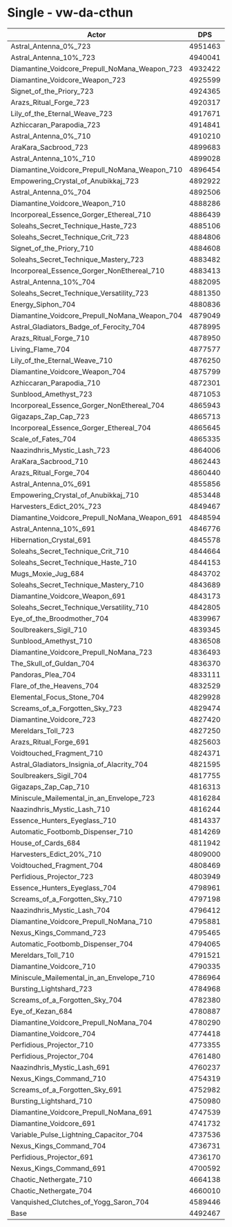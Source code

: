 # Single - vw-da-cthun
| Actor | DPS | Increase |
|---|:---:|:---:|
|Astral_Antenna_0%_723|4951463|10.22%|
|Astral_Antenna_10%_723|4940041|9.96%|
|Diamantine_Voidcore_Prepull_NoMana_Weapon_723|4932422|9.79%|
|Diamantine_Voidcore_Weapon_723|4925599|9.64%|
|Signet_of_the_Priory_723|4924365|9.61%|
|Arazs_Ritual_Forge_723|4920317|9.52%|
|Lily_of_the_Eternal_Weave_723|4917671|9.46%|
|Azhiccaran_Parapodia_723|4914841|9.40%|
|Astral_Antenna_0%_710|4910210|9.30%|
|AraKara_Sacbrood_723|4899683|9.06%|
|Astral_Antenna_10%_710|4899028|9.05%|
|Diamantine_Voidcore_Prepull_NoMana_Weapon_710|4896454|8.99%|
|Empowering_Crystal_of_Anubikkaj_723|4892922|8.91%|
|Astral_Antenna_0%_704|4892506|8.90%|
|Diamantine_Voidcore_Weapon_710|4888286|8.81%|
|Incorporeal_Essence_Gorger_Ethereal_710|4886439|8.77%|
|Soleahs_Secret_Technique_Haste_723|4885106|8.74%|
|Soleahs_Secret_Technique_Crit_723|4884806|8.73%|
|Signet_of_the_Priory_710|4884608|8.73%|
|Soleahs_Secret_Technique_Mastery_723|4883482|8.70%|
|Incorporeal_Essence_Gorger_NonEthereal_710|4883413|8.70%|
|Astral_Antenna_10%_704|4882095|8.67%|
|Soleahs_Secret_Technique_Versatility_723|4881350|8.66%|
|Energy_Siphon_704|4880836|8.64%|
|Diamantine_Voidcore_Prepull_NoMana_Weapon_704|4879049|8.61%|
|Astral_Gladiators_Badge_of_Ferocity_704|4878995|8.60%|
|Arazs_Ritual_Forge_710|4878950|8.60%|
|Living_Flame_704|4877577|8.57%|
|Lily_of_the_Eternal_Weave_710|4876250|8.54%|
|Diamantine_Voidcore_Weapon_704|4875799|8.53%|
|Azhiccaran_Parapodia_710|4872301|8.45%|
|Sunblood_Amethyst_723|4871053|8.43%|
|Incorporeal_Essence_Gorger_NonEthereal_704|4865943|8.31%|
|Gigazaps_Zap_Cap_723|4865713|8.31%|
|Incorporeal_Essence_Gorger_Ethereal_704|4865645|8.31%|
|Scale_of_Fates_704|4865335|8.30%|
|Naazindhris_Mystic_Lash_723|4864006|8.27%|
|AraKara_Sacbrood_710|4862443|8.24%|
|Arazs_Ritual_Forge_704|4860440|8.19%|
|Astral_Antenna_0%_691|4855856|8.09%|
|Empowering_Crystal_of_Anubikkaj_710|4853448|8.04%|
|Harvesters_Edict_20%_723|4849467|7.95%|
|Diamantine_Voidcore_Prepull_NoMana_Weapon_691|4848594|7.93%|
|Astral_Antenna_10%_691|4846776|7.89%|
|Hibernation_Crystal_691|4845578|7.86%|
|Soleahs_Secret_Technique_Crit_710|4844664|7.84%|
|Soleahs_Secret_Technique_Haste_710|4844153|7.83%|
|Mugs_Moxie_Jug_684|4843702|7.82%|
|Soleahs_Secret_Technique_Mastery_710|4843689|7.82%|
|Diamantine_Voidcore_Weapon_691|4843173|7.81%|
|Soleahs_Secret_Technique_Versatility_710|4842805|7.80%|
|Eye_of_the_Broodmother_704|4839967|7.74%|
|Soulbreakers_Sigil_710|4839345|7.72%|
|Sunblood_Amethyst_710|4836508|7.66%|
|Diamantine_Voidcore_Prepull_NoMana_723|4836493|7.66%|
|The_Skull_of_Guldan_704|4836370|7.66%|
|Pandoras_Plea_704|4833111|7.58%|
|Flare_of_the_Heavens_704|4832529|7.57%|
|Elemental_Focus_Stone_704|4829928|7.51%|
|Screams_of_a_Forgotten_Sky_723|4829474|7.50%|
|Diamantine_Voidcore_723|4827420|7.46%|
|Mereldars_Toll_723|4827250|7.45%|
|Arazs_Ritual_Forge_691|4825603|7.42%|
|Voidtouched_Fragment_710|4824371|7.39%|
|Astral_Gladiators_Insignia_of_Alacrity_704|4821595|7.33%|
|Soulbreakers_Sigil_704|4817755|7.24%|
|Gigazaps_Zap_Cap_710|4816313|7.21%|
|Miniscule_Mailemental_in_an_Envelope_723|4816284|7.21%|
|Naazindhris_Mystic_Lash_710|4816244|7.21%|
|Essence_Hunters_Eyeglass_710|4814337|7.16%|
|Automatic_Footbomb_Dispenser_710|4814269|7.16%|
|House_of_Cards_684|4811942|7.11%|
|Harvesters_Edict_20%_710|4809000|7.05%|
|Voidtouched_Fragment_704|4808469|7.03%|
|Perfidious_Projector_723|4803949|6.93%|
|Essence_Hunters_Eyeglass_704|4798961|6.82%|
|Screams_of_a_Forgotten_Sky_710|4797198|6.78%|
|Naazindhris_Mystic_Lash_704|4796412|6.77%|
|Diamantine_Voidcore_Prepull_NoMana_710|4795881|6.75%|
|Nexus_Kings_Command_723|4795465|6.74%|
|Automatic_Footbomb_Dispenser_704|4794065|6.71%|
|Mereldars_Toll_710|4791521|6.66%|
|Diamantine_Voidcore_710|4790335|6.63%|
|Miniscule_Mailemental_in_an_Envelope_710|4786964|6.56%|
|Bursting_Lightshard_723|4784968|6.51%|
|Screams_of_a_Forgotten_Sky_704|4782380|6.45%|
|Eye_of_Kezan_684|4780887|6.42%|
|Diamantine_Voidcore_Prepull_NoMana_704|4780290|6.41%|
|Diamantine_Voidcore_704|4774418|6.28%|
|Perfidious_Projector_710|4773355|6.25%|
|Perfidious_Projector_704|4761480|5.99%|
|Naazindhris_Mystic_Lash_691|4760237|5.96%|
|Nexus_Kings_Command_710|4754319|5.83%|
|Screams_of_a_Forgotten_Sky_691|4752982|5.80%|
|Bursting_Lightshard_710|4750980|5.75%|
|Diamantine_Voidcore_Prepull_NoMana_691|4747539|5.68%|
|Diamantine_Voidcore_691|4741732|5.55%|
|Variable_Pulse_Lightning_Capacitor_704|4737536|5.46%|
|Nexus_Kings_Command_704|4736731|5.44%|
|Perfidious_Projector_691|4736170|5.42%|
|Nexus_Kings_Command_691|4700592|4.63%|
|Chaotic_Nethergate_710|4664138|3.82%|
|Chaotic_Nethergate_704|4660010|3.73%|
|Vanquished_Clutches_of_Yogg_Saron_704|4589446|2.16%|
|Base|4492467|0.00%|
